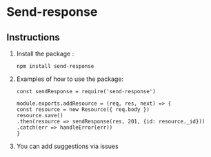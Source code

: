 # Send-response

## Instructions

1. Install the package :

    ```
    npm install send-response

    ```

2. Examples of how to use the package:

   ```
   const sendResponse = require('send-response')

   module.exports.addResource = (req, res, next) => {
   const resource = new Resource({ req.body })
   resource.save()
   .then(resource => sendResponse(res, 201, {id: resource._id}))
   .catch(err => handleError(err))
   }
   ```

3. You can add suggestions via issues
